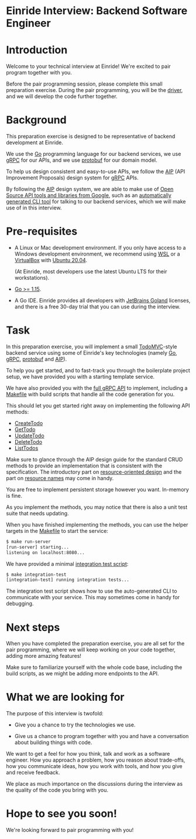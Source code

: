 # Einride Interview: Backend Software Engineer

# Introduction

Welcome to your technical interview at Einride! We're excited to pair
program together with you.

Before the pair programming session, please complete this small
preparation exercise. During the pair programming, you will be the
[driver][pair-programming], and we will develop the code further together.

[pair-programming]: https://en.wikipedia.org/wiki/Pair_programming

# Background

This preparation exercise is designed to be representative of backend
development at Einride.

We use the [Go][go] programming language for our backend services, we use
[gRPC][grpc] for our APIs, and we use [protobuf][protobuf] for our domain
model.

[go]: https://golang.org
[grpc]: https://grpc.io/
[protobuf]: https://developers.google.com/protocol-buffers

To help us design consistent and easy-to-use APIs, we follow the
[AIP][aip] (API Improvement Proposals) design system for [gRPC][grpc]
APIs.

[aip]: https://google.aip.dev/

By following the [AIP][aip] design system, we are able to make use of
[Open Source API tools and libraries from Google][googleapis], such as an
[automatically generated CLI tool][gapic-generator-go] for talking to our
backend services, which we will make use of in this interview.

[googleapis]: https://github.com/googleapis
[gapic-generator-go]: https://github.com/googleapis/gapic-generator-go

# Pre-requisites

- A Linux or Mac development environment. If you only have access to a
  Windows development environment, we recommend using [WSL][wsl] or a
  [VirtualBox][virtualbox] with [Ubuntu 20.04][ubuntu].

  (At Einride, most developers use the latest Ubuntu LTS for their
  workstations).

- [Go >= 1.15](https://golang.org/dl/).

- A Go IDE. Einride provides all developers with [JetBrains
  Goland][goland] licenses, and there is a free 30-day trial that you can
  use during the interview.

[wsl]: https://docs.microsoft.com/en-us/windows/wsl/install-win10
[virtualbox]: https://www.virtualbox.org
[goland]: https://www.jetbrains.com/go/
[ubuntu]: https://releases.ubuntu.com/20.04/

# Task

In this preparation exercise, you will implement a small
[TodoMVC][todomvc]-style backend service using some of Einride's key
technologies (namely [Go][go], [gRPC][grpc], [protobuf][protobuf] and
[AIP][aip]).

[todomvc]: http://todomvc.com/

To help you get started, and to fast-track you through the boilerplate
project setup, we have provided you with a starting template service.

We have also provided you with the [full gRPC
API](./proto/src/einride/todo/v1/todo_service.proto) to implement,
including a [Makefile](./Makefile) with build scripts that handle all the
code generation for you.

This should let you get started right away on implementing the following
API methods:

- [CreateTodo][create]
- [GetTodo][get]
- [UpdateTodo][update]
- [DeleteTodo][delete]
- [ListTodos][list]

[get]: https://google.aip.dev/131
[create]: https://google.aip.dev/133
[update]: https://google.aip.dev/134
[delete]: https://google.aip.dev/135
[list]: https://google.aip.dev/132

Make sure to glance through the AIP design guide for the standard CRUD
methods to provide an implementation that is consistent with the
specification. The introductory part on [resource-oriented
design][resource-oriented-design] and the part on [resource
names][resource-names] may come in handy.

[resource-oriented-design]: https://google.aip.dev/121
[resource-names]: https://google.aip.dev/122

You are free to implement persistent storage however you want. In-memory
is fine.

As you implement the methods, you may notice that there is also a unit
test suite that needs updating.

When you have finished implementing the methods, you can use the helper
targets in the [Makefile](./Makefile) to start the service:

```bash
$ make run-server
[run-server] starting...
listening on localhost:8080...
```

We have provided a minimal [integration test
script](./scripts/integration-test.bash):

```bash
$ make integration-test
[integration-test] running integration tests...
```

The integration test script shows how to use the auto-generated CLI to
communicate with your service. This may sometimes come in handy for
debugging.

# Next steps

When you have completed the preparation exercise, you are all set for the
pair programming, where we will keep working on your code together, adding
more amazing features!

Make sure to familiarize yourself with the whole code base, including the
build scripts, as we might be adding more endpoints to the API.

# What we are looking for

The purpose of this interview is twofold:

- Give you a chance to try the technologies we use.

- Give us a chance to program together with you and have a conversation
  about building things with code.

We want to get a feel for how you think, talk and work as a software
engineer. How you approach a problem, how you reason about trade-offs, how
you communicate ideas, how you work with tools, and how you give and
receive feedback.

We place as much importance on the discussions during the interview as the
quality of the code you bring with you.

# Hope to see you soon!

We're looking forward to pair programming with you!
